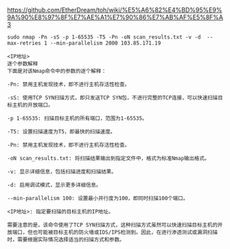 https://github.com/EtherDream/toh/wiki/%E5%A6%82%E4%BD%95%E9%9A%90%E8%97%8F%E7%AE%A1%E7%90%86%E7%AB%AF%E5%8F%A3





```
sudo nmap -Pn -sS -p 1-65535 -T5 -Pn -oN scan_results.txt -v -d  --max-retries 1 --min-parallelism 2000 103.85.171.19

<IP地址>
逐个参数解释
下面是对该Nmap命令中的参数的逐个解释：

-Pn: 禁用主机发现技术，即不进行主机存活性检查。

-sS: 使用TCP SYN扫描方式，即只发送TCP SYN包，不进行完整的TCP连接，可以快速扫描目标主机的开放端口。

-p 1-65535: 扫描目标主机的所有端口，范围为1-65535。

-T5: 设置扫描速度为T5，即最快的扫描速度。

-Pn: 禁用主机发现技术，即不进行主机存活性检查。

-oN scan_results.txt: 将扫描结果输出到指定文件中，格式为标准Nmap输出格式。

-v: 显示详细信息，包括扫描进度和扫描结果。

-d: 启用调试模式，显示更多详细信息。

--min-parallelism 100: 设置最小并行度为100，即同时扫描100个端口。

<IP地址>: 指定要扫描的目标主机的IP地址。

需要注意的是，该命令使用了TCP SYN扫描方式，这种扫描方式虽然可以快速扫描目标主机的开放端口，但也可能被目标主机的防火墙或IDS/IPS检测到。因此，在进行渗透测试或漏洞扫描时，需要根据实际情况选择适当的扫描方式和参数。
```
